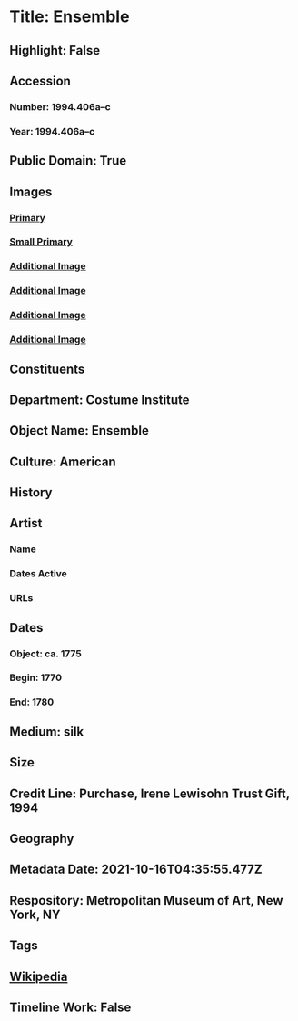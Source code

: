 # Title: Ensemble
## Highlight: False
## Accession
### Number: 1994.406a–c
### Year: 1994.406a–c
## Public Domain: True
## Images
### [Primary](https://images.metmuseum.org/CRDImages/ci/original/DT3759.jpg)
### [Small Primary](https://images.metmuseum.org/CRDImages/ci/web-large/DT3759.jpg)
### [Additional Image](https://images.metmuseum.org/CRDImages/ci/original/DT3757.jpg)
### [Additional Image](https://images.metmuseum.org/CRDImages/ci/original/DT3758.jpg)
### [Additional Image](https://images.metmuseum.org/CRDImages/ci/original/1994.406bc_F.jpg)
### [Additional Image](https://images.metmuseum.org/CRDImages/ci/original/1994.406bc_B.jpg)
## Constituents
## Department: Costume Institute
## Object Name: Ensemble
## Culture: American
## History
## Artist
### Name
### Dates Active
### URLs
## Dates
### Object: ca. 1775
### Begin: 1770
### End: 1780
## Medium: silk
## Size
## Credit Line: Purchase, Irene Lewisohn Trust Gift, 1994
## Geography
## Metadata Date: 2021-10-16T04:35:55.477Z
## Respository: Metropolitan Museum of Art, New York, NY
## Tags
## [Wikipedia](https://www.wikidata.org/wiki/Q99755515)
## Timeline Work: False